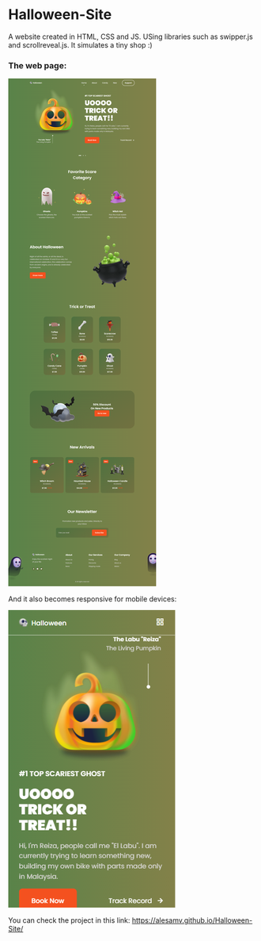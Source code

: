 # Halloween-Site
A website created in HTML, CSS and JS. USing libraries such as swipper.js and scrollreveal.js.
It simulates a tiny shop :)

### The web page:
![Landing](assets/LandingPage.png "Halloween Site")

And it also becomes responsive for mobile devices:

![Responsive](assets/Responsive.png "Mobile")


You can check the project in this link: https://alesamv.github.io/Halloween-Site/
